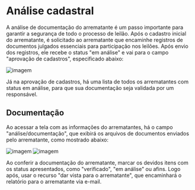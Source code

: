 # Análise cadastral

A análise de documentação do arrematante é um passo importante para garantir a segurança de todo o processo de leilão.
Após o cadastro inicial do arrematante, é solicitado ao arrematante que encaminhe registros de documentos julgados essenciais para participação nos leilões. Após envio dos registros, ele recebe o status "em análise" e vai para o campo "aprovação de cadastros", especificado abaixo:

![imagem](https://www.suporteleiloes.com.br/assets/images/logo-color.png)

Já na aprovação de cadastros, há uma lista de todos os arrematantes com status em análise, para que sua documentação seja validada por um responsável.


## Documentação 

Ao acessar a tela com as informações do arrematantes, há o campo "análise/documentação", que exibirá os arquivos de documentos enviados pelo arrematante, como mostrado abaixo:

![imagem](https://www.suporteleiloes.com.br/assets/images/logo-color.png)
![imagem](https://www.suporteleiloes.com.br/assets/images/logo-color.png)

Ao conferir a documentação do arrematante, marcar os devidos itens com os status apresentados, como "verificado", "em análise" ou afins. Logo após, usar o recurso "dar vista para o arrematante", que encaminhará o relatório para o arrematante via e-mail.
